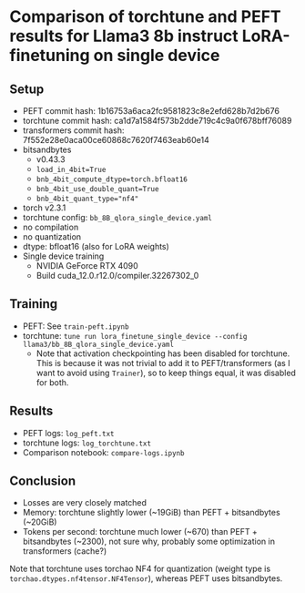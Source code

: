 # Comparison of torchtune and PEFT results for Llama3 8b instruct LoRA-finetuning on single device

## Setup

- PEFT commit hash: 1b16753a6aca2fc9581823c8e2efd628b7d2b676
- torchtune commit hash: ca1d7a1584f573b2dde719c4c9a0f678bff76089
- transformers commit hash: 7f552e28e0aca00ce60868c7620f7463eab60e14
- bitsandbytes
  - v0.43.3
  - `load_in_4bit=True`
  - `bnb_4bit_compute_dtype=torch.bfloat16`
  - `bnb_4bit_use_double_quant=True`
  - `bnb_4bit_quant_type="nf4"`
- torch v2.3.1
- torchtune config: `bb_8B_qlora_single_device.yaml`
- no compilation
- no quantization
- dtype: bfloat16 (also for LoRA weights)
- Single device training
  - NVIDIA GeForce RTX 4090
  - Build cuda_12.0.r12.0/compiler.32267302_0

## Training

- PEFT: See `train-peft.ipynb`
- torchtune: `tune run lora_finetune_single_device --config llama3/bb_8B_qlora_single_device.yaml`
  - Note that activation checkpointing has been disabled for torchtune. This is because it was not trivial to add it to PEFT/transformers (as I want to avoid using `Trainer`), so to keep things equal, it was disabled for both.

## Results

- PEFT logs: `log_peft.txt`
- torchtune logs: `log_torchtune.txt`
- Comparison notebook: `compare-logs.ipynb`

## Conclusion

- Losses are very closely matched
- Memory: torchtune slightly lower (~19GiB) than PEFT + bitsandbytes (~20GiB)
- Tokens per second: torchtune much lower (~670) than PEFT + bitsandbytes (~2300), not sure why, probably some optimization in transformers (cache?)

Note that torchtune uses torchao NF4 for quantization (weight type is `torchao.dtypes.nf4tensor.NF4Tensor`), whereas PEFT uses bitsandbytes.
